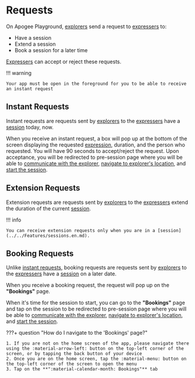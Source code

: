 # Requests

On Apogee Playground, [explorers](../../Features/user_modes.en.md#explorer) send a request to [expressers](../../Features/user_modes.en.md#expressers) to:

- Have a session
- Extend a session
- Book a session for a later time

[Expressers](../../Features/user_modes.en.md#expressers) can accept or reject these requests.

!!! warning

    Your app must be open in the foreground for you to be able to receive an instant request

## Instant Requests

Instant requests are requests sent by [explorers](../../Features/user_modes.en.md#explorer) to the [expressers](../../Features/user_modes.en.md#expresser) have a [session](../../Features/sessions.en.md) today, now.

When you receive an instant request, a box will pop up at the bottom of the screen displaying the requested [expression](expressions.en.md), duration, and the person who requested. You will have 90 seconds to accept/reject the request. Upon acceptance, you will be redirected to pre-session page where you will be able to [communicate with the explorer](having_session.en.md#communicating), [navigate to explorer's location](having_session.en.md#navigating), and [start the session](having_session.en.md#starting-a-session).

## Extension Requests

Extension requests are requests sent by [explorers](../../Features/user_modes.en.md#explorer) to the [expressers](../../Features/user_modes.en.md#expresser) extend the duration of the current [session](../../Features/sessions.en.md).

!!! info

    You can receive extension requests only when you are in a [session](../../Features/sessions.en.md).

## Booking Requests

Unlike [instant requests](#instant-requests), booking requests are requests sent by [explorers](../../Features/user_modes.en.md#explorer) to the [expressers](../../Features/user_modes.en.md#expresser) have a [session](../../Features/sessions.en.md) on a later date.

When you receive a booking request, the request will pop up on the **"Bookings"** page.

When it's time for the session to start, you can go to the **"Bookings"** page and tap on the session to be redirected to pre-session page where you will be able to [communicate with the explorer](having_session.en.md#communicating), [navigate to explorer's location](having_session.en.md#navigating), and [start the session](having_session.en.md#starting-the-session).

???+ question "How do I navigate to the 'Bookings' page?"

    1. If you are not on the home screen of the app, please navigate there using the :material-arrow-left: button on the top-left corner of the screen, or by tapping the back button of your device
    2. Once you are on the home screen, tap the :material-menu: button on the top-left corner of the screen to open the menu
    3. Tap on the **":material-calendar-month: Bookings"** tab

